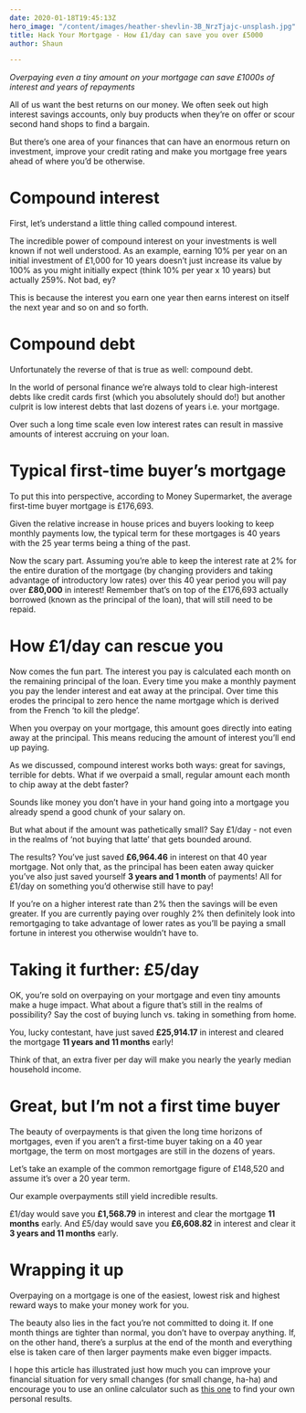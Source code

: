 ```yaml
---
date: 2020-01-18T19:45:13Z
hero_image: "/content/images/heather-shevlin-3B_NrzTjajc-unsplash.jpg"
title: Hack Your Mortgage - How £1/day can save you over £5000
author: Shaun

---
```

_Overpaying even a tiny amount on your mortgage can save £1000s of interest and years of repayments_

All of us want the best returns on our money. We often seek out high interest savings accounts, only buy products when they’re on offer or scour second hand shops to find a bargain.

But there’s one area of your finances that can have an enormous return on investment, improve your credit rating and make you mortgage free years ahead of where you’d be otherwise.

# Compound interest

First, let’s understand a little thing called compound interest.

The incredible power of compound interest on your investments is well known if not well understood. As an example, earning 10% per year on an initial investment of £1,000 for 10 years doesn’t just increase its value by 100% as you might initially expect (think 10% per year x 10 years) but actually 259%. Not bad, ey?

This is because the interest you earn one year then earns interest on itself the next year and so on and so forth.

# Compound debt

Unfortunately the reverse of that is true as well: compound debt.

In the world of personal finance we’re always told to clear high-interest debts like credit cards first (which you absolutely should do!) but another culprit is low interest debts that last dozens of years i.e. your mortgage.

Over such a long time scale even low interest rates can result in massive amounts of interest accruing on your loan.

# Typical first-time buyer’s mortgage

To put this into perspective, according to Money Supermarket, the average first-time buyer mortgage is £176,693.

Given the relative increase in house prices and buyers looking to keep monthly payments low, the typical term for these mortgages is 40 years with the 25 year terms being a thing of the past.

Now the scary part. Assuming you’re able to keep the interest rate at 2% for the entire duration of the mortgage (by changing providers and taking advantage of introductory low rates) over this 40 year period you will pay over **£80,000** in interest! Remember that’s on top of the £176,693 actually borrowed (known as the principal of the loan), that will still need to be repaid.

# How £1/day can rescue you

Now comes the fun part. The interest you pay is calculated each month on the remaining principal of the loan. Every time you make a monthly payment you pay the lender interest and eat away at the principal. Over time this erodes the principal to zero hence the name mortgage which is derived from the French ‘to kill the pledge’.

When you overpay on your mortgage, this amount goes directly into eating away at the principal. This means reducing the amount of interest you’ll end up paying.

As we discussed, compound interest works both ways: great for savings, terrible for debts. What if we overpaid a small, regular amount each month to chip away at the debt faster?

Sounds like money you don’t have in your hand going into a mortgage you already spend a good chunk of your salary on.

But what about if the amount was pathetically small? Say £1/day - not even in the realms of ‘not buying that latte’ that gets bounded around.

The results? You’ve just saved **£6,964.46** in interest on that 40 year mortgage. Not only that, as the principal has been eaten away quicker you’ve also just saved yourself **3 years and 1 month** of payments! All for £1/day on something you’d otherwise still have to pay!

If you’re on a higher interest rate than 2% then the savings will be even greater. If you are currently paying over roughly 2% then definitely look into remortgaging to take advantage of lower rates as you’ll be paying a small fortune in interest you otherwise wouldn’t have to.

# Taking it further: £5/day

OK, you’re sold on overpaying on your mortgage and even tiny amounts make a huge impact. What about a figure that’s still in the realms of possibility? Say the cost of buying lunch vs. taking in something from home.

You, lucky contestant, have just saved **£25,914.17** in interest and cleared the mortgage **11 years and 11 months** early!

Think of that, an extra fiver per day will make you nearly the yearly median household income.

# Great, but I’m not a first time buyer

The beauty of overpayments is that given the long time horizons of mortgages, even if you aren’t a first-time buyer taking on a 40 year mortgage, the term on most mortgages are still in the dozens of years.

Let’s take an example of the common remortgage figure of £148,520 and assume it’s over a 20 year term.

Our example overpayments still yield incredible results.

£1/day would save you **£1,568.79** in interest and clear the mortgage **11 months** early. And £5/day would save you **£6,608.82** in interest and clear it **3 years and 11 months** early.

# Wrapping it up

Overpaying on a mortgage is one of the easiest, lowest risk and highest reward ways to make your money work for you.

The beauty also lies in the fact you’re not committed to doing it. If one month things are tighter than normal, you don’t have to overpay anything. If, on the other hand, there’s a surplus at the end of the month and everything else is taken care of then larger payments make even bigger impacts.

I hope this article has illustrated just how much you can improve your financial situation for very small changes (for small change, ha-ha) and encourage you to use an online calculator such as [this one](https://www.nationwide.co.uk/products/mortgages/our-mortgages/mortgage-calculators/mortgage-overpayment-calculator "this one") to find your own personal results.